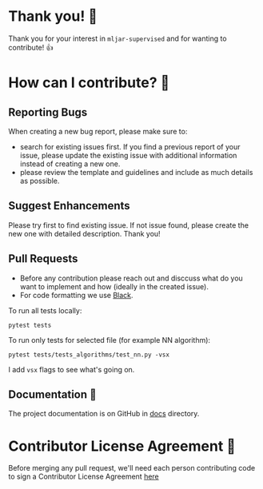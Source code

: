 # Thank you! :tada:

Thank you for your interest in `mljar-supervised` and for wanting to contribute! :+1:

# How can I contribute? :muscle:

## Reporting Bugs

When creating a new bug report, please make sure to:
- search for existing issues first. If you find a previous report of your issue, please update the existing issue with additional information instead of creating a new one.
- please review the template and guidelines and include as much details as possible.

## Suggest Enhancements

Please try first to find existing issue. If not issue found, please create the new one with detailed description. Thank you!

## Pull Requests

- Before any contribution please reach out and disccuss what do you want to implement and how (ideally in the created issue).
- For code formatting we use [Black](https://github.com/psf/black).

To run all tests locally:

```
pytest tests 
```

To run only tests for selected file (for example NN algorithm):
```
pytest tests/tests_algorithms/test_nn.py -vsx
```

I add `vsx` flags to see what's going on.

## Documentation :scroll:

The project documentation is on GitHub in [docs](/docs) directory.

# Contributor License Agreement :necktie:

Before merging any pull request, we'll need each person contributing code to sign a Contributor License Agreement [here](https://forms.gle/au2qhFWjuuvEmKfM8)
